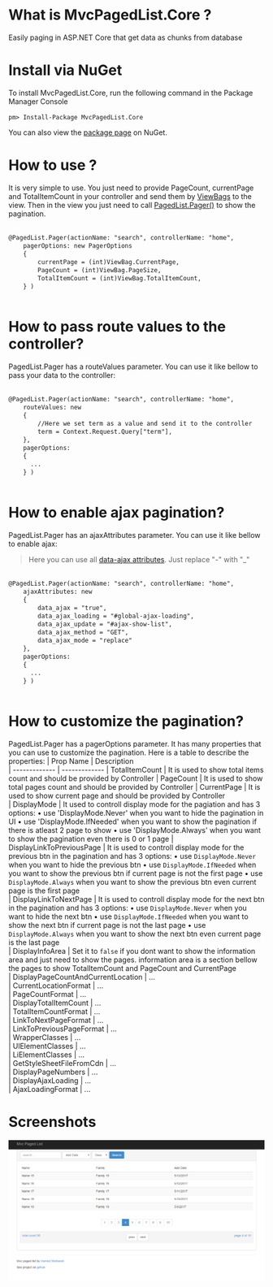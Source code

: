 # What is MvcPagedList.Core ?

Easily paging in ASP.NET Core that get data as chunks from database

# Install via NuGet

To install MvcPagedList.Core, run the following command in the Package Manager Console
```code
pm> Install-Package MvcPagedList.Core
```
You can also view the [package page](https://www.nuget.org/packages/MvcPagedList.Core/) on NuGet.

# How to use ?
It is very simple to use. You just need to provide PageCount, currentPage and TotalItemCount in your controller and send them by [ViewBags](https://github.com/hamed-shirbandi/MvcPagedList.Core/blob/e868ad365424c474a8a7324cf4987c425bc912f6/MvcPagedList.Core.Example/Controllers/HomeController.cs#L44) to the view. Then in the view you just need to call [PagedList.Pager()](https://github.com/hamed-shirbandi/MvcPagedList.Core/blob/e868ad365424c474a8a7324cf4987c425bc912f6/MvcPagedList.Core.Example/Views/Home/_UsersPagedList.cshtml#L3) to show the pagination.


```code

@PagedList.Pager(actionName: "search", controllerName: "home",
    pagerOptions: new PagerOptions
    {
        currentPage = (int)ViewBag.CurrentPage,
        PageCount = (int)ViewBag.PageSize,
        TotalItemCount = (int)ViewBag.TotalItemCount,
    } )
    
```

# How to pass route values to the controller?
PagedList.Pager has a routeValues parameter. You can use it like bellow to pass your data to the controller:
```code

@PagedList.Pager(actionName: "search", controllerName: "home",
    routeValues: new
    {
        //Here we set term as a value and send it to the controller
        term = Context.Request.Query["term"],
    },
    pagerOptions: 
    {
      ...
    } )
    
```

# How to enable ajax pagination?
PagedList.Pager has an ajaxAttributes parameter. You can use it like bellow to enable ajax:
> Here you can use all [data-ajax attributes](https://github.com/hamed-shirbandi/MvcPagedList.Core/issues/11#issuecomment-984938612). Just replace "-" with "_"
```code

@PagedList.Pager(actionName: "search", controllerName: "home",
    ajaxAttributes: new
    {
        data_ajax = "true",
        data_ajax_loading = "#global-ajax-loading",
        data_ajax_update = "#ajax-show-list",
        data_ajax_method = "GET",
        data_ajax_mode = "replace"
    },
    pagerOptions: 
    {
      ...
    } )
    
```
 
# How to customize the pagination?
PagedList.Pager has a pagerOptions parameter. It has many properties that you can use to customize the pagination. Here is a table to describe the properties:
| Prop Name     | Description  
| ------------- | ------------- 
| TotalItemCount        | It is used to show total items count and should be provided by Controller
| PageCount        | It is used to show total pages count and should be provided by Controller
| CurrentPage        | It is used to show current page and should be provided by Controller    
| DisplayMode        | It used to controll display mode for the pagiation and has 3 options: • use 'DisplayMode.Never' when you want to hide the pagination in UI • use 'DisplayMode.IfNeeded' when you want to show the pagination if there is atleast 2 page to show • use 'DisplayMode.Always' when you want to show the pagination even there is 0 or 1 page 
| DisplayLinkToPreviousPage         | It is used to controll display mode for the previous btn in the pagination and has 3 options: • use ` DisplayMode.Never ` when you want to hide the previous btn • use ` DisplayMode.IfNeeded ` when you want to show the previous btn if current page is not the first page • use ` DisplayMode.Always ` when you want to show the previous btn even current page is the first page    
| DisplayLinkToNextPage         | It is used to controll display mode for the next btn in the pagination and has 3 options: • use ` DisplayMode.Never ` when you want to hide the next btn • use ` DisplayMode.IfNeeded ` when you want to show the next btn if current page is not the last page • use ` DisplayMode.Always ` when you want to show the next btn even current page is the last page           
| DisplayInfoArea         | Set it to ` false ` if you dont want to show the information area and just need to show the pages. information area is a section bellow the pages to show TotalItemCount and PageCount and CurrentPage    
| DisplayPageCountAndCurrentLocation         | ...    
| CurrentLocationFormat         | ...    
| PageCountFormat         | ...    
| DisplayTotalItemCount         | ...    
| TotalItemCountFormat         | ...    
| LinkToNextPageFormat         | ...    
| LinkToPreviousPageFormat         | ...    
| WrapperClasses         | ...    
| UlElementClasses         | ...    
| LiElementClasses         | ...    
| GetStyleSheetFileFromCdn         | ...    
| DisplayPageNumbers         | ...    
| DisplayAjaxLoading         | ...    
| AjaxLoadingFormat         | ...       


# Screenshots

![alt text](https://github.com/hamed-shirbandi/MvcPagedList/blob/master/MvcPagedList.Example/Content/img/screenShots/Screenshot-1.png)
